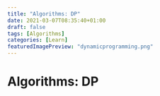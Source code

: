 ```yaml
---
title: "Algorithms: DP"
date: 2021-03-07T08:35:40+01:00
draft: false
tags: [Algorithms]
categories: [Learn]
featuredImagePreview: "dynamicprogramming.png"
---
```


# Algorithms: DP
